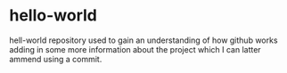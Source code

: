 # hello-world
hell-world repository used to gain an understanding of how github works
adding in some more information about the project which I can latter ammend using a commit.
